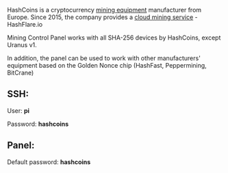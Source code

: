 HashCoins is a cryptocurrency [mining equipment] manufacturer from Europe. Since 2015, the company provides a [cloud mining service] - HashFlare.io

Mining Control Panel works with all SHA-256 devices by HashCoins, except Uranus v1.

In addition, the panel can be used to work with other manufacturers' equipment based on the Golden Nonce chip (HashFast, Peppermining, BitCrane)

## SSH:

User: __pi__

Password: __hashcoins__

## Panel:

Default password: __hashcoins__

[mining equipment]: https://www.hashcoins.com/
[cloud mining service]: https://hashflare.io/
